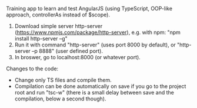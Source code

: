Training app to learn and test AngularJS (using TypeScript, OOP-like approach, controllerAs instead of $scope).

1. Download simple server http-server (https://www.npmjs.com/package/http-server), e.g. with npm:
"npm install http-server –g"
2. Run it with command "http-server" (uses port 8000 by default), or "http-server –p 8888" (user defined port).
3. In broswer, go to localhost:8000 (or whatever port).

Changes to the code:
- Change only TS files and compile them.
- Compilation can be done automatically on save if you go to the project root and run "tsc-w" (there is a small delay between save and the compilation, below a second though).